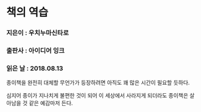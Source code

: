 # 책의 역습
### 지은이 : 우치누마신타로
### 출판사 : 아이디어 잉크
### 읽은 날 : 2018.08.13

종이책을 완전히 대체할 무언가가 등장하려면 아직도 꽤 많은 시간이 필요할 듯하다.

심지어 종이가 지나치게 불편한 것이 되어 이 세상에서 사라지게 되더라도 종이책은 살아남을 것 같은 예감마저 든다.